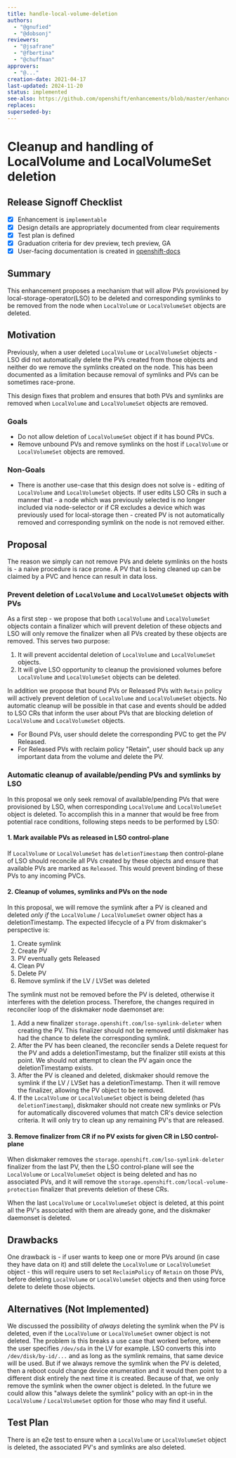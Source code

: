 ```yaml
---
title: handle-local-volume-deletion
authors:
  - "@gnufied"
  - "@dobsonj"
reviewers:
  - "@jsafrane"
  - "@fbertina"
  - "@chuffman"
approvers:
  - "@..."
creation-date: 2021-04-17
last-updated: 2024-11-20
status: implemented
see-also: https://github.com/openshift/enhancements/blob/master/enhancements/storage/cleanup-lso-symlink.md
replaces:
superseded-by:
---
```


# Cleanup and handling of LocalVolume and LocalVolumeSet deletion

## Release Signoff Checklist

- [x] Enhancement is `implementable`
- [x] Design details are appropriately documented from clear requirements
- [x] Test plan is defined
- [x] Graduation criteria for dev preview, tech preview, GA
- [x] User-facing documentation is created in [openshift-docs](https://github.com/openshift/openshift-docs/)

## Summary

This enhancement proposes a mechanism that will allow PVs provisioned by local-storage-operator(LSO) to be deleted and corresponding symlinks to be removed from the node when `LocalVolume` or `LocalVolumeSet` objects are deleted.

## Motivation

Previously, when a user deleted `LocalVolume` or `LocalVolumeSet` objects - LSO did not automatically delete the PVs created from those objects and neither do we remove the symlinks created on the node. This has been documented as a limitation because removal of symlinks and PVs can be sometimes race-prone.

This design fixes that problem and ensures that both PVs and symlinks are removed when `LocalVolume` and `LocalVolumeSet` objects are removed.

### Goals

* Do not allow deletion of `LocalVolumeSet` object if it has bound PVCs.
* Remove unbound PVs and remove symlinks on the host if `LocalVolume` or `LocalVolumeSet` objects are removed.

### Non-Goals

* There is another use-case that this design does not solve is - editing of `LocalVolume` and `LocalVolumeSet` objects. If user edits LSO CRs in such a manner that - a node which was previously selected is no longer included via
node-selector or if CR excludes a device which was previously used for local-storage then - created PV is not automatically removed and corresponding symlink on the node is not removed either.

## Proposal

The reason we simply can not remove PVs and delete symlinks on the hosts is - a naive procedure is race prone. A PV that is being cleaned up can be claimed by a PVC and hence can result in data loss.

### Prevent deletion of `LocalVolume` and `LocalVolumeSet` objects with PVs

As a first step - we propose that both `LocalVolume` and `LocalVolumeSet` objects contain a finalizer which will prevent deletion of these objects and LSO will only remove the finalizer when all
PVs created by these objects are removed.  This serves two purpose:

1. It will prevent accidental deletion of `LocalVolume` and `LocalVolumeSet` objects.
2. It will give LSO opportunity to cleanup the provisioned volumes before `LocalVolume` and `LocalVolumeSet` objects can be deleted.

In addition we propose that bound PVs or Released PVs with `Retain` policy will actively prevent deletion of `LocalVolume` and `LocalVolumeSet` objects.
No automatic cleanup will be possible in that case and events should be added to LSO CRs that inform the user about PVs that are blocking deletion of `LocalVolume` and `LocalVolumeSet` objects.

* For Bound PVs, user should delete the corresponding PVC to get the PV Released.
* For Released PVs with reclaim policy "Retain", user should back up any important data from the volume and delete the PV.


### Automatic cleanup of available/pending PVs and symlinks by LSO

In this proposal we only seek removal of available/pending PVs that were provisioned by LSO, when corresponding `LocalVolume` and `LocalVolumeSet` object is deleted. To accomplish this in a manner that
would be free from potential race conditions, following steps needs to be performed by LSO:

#### 1. Mark available PVs as released in LSO control-plane

If `LocalVolume` or `LocalVolumeSet` has `deletionTimestamp` then control-plane of LSO should reconcile all PVs created by these objects and ensure that available PVs are marked as `Released`.
This would prevent binding of these PVs to any incoming PVCs.

#### 2. Cleanup of volumes, symlinks and PVs on the node

In this proposal, we will remove the symlink after a PV is cleaned and deleted _only if_ the `LocalVolume` / `LocalVolumeSet` owner object has a deletionTimestamp. The expected lifecycle of a PV from diskmaker's perspective is:

1. Create symlink
2. Create PV
3. PV eventually gets Released
4. Clean PV
5. Delete PV
6. Remove symlink if the LV / LVSet was deleted

The symlink must not be removed before the PV is deleted, otherwise it interferes with the deletion process. Therefore, the changes required in reconciler loop of the diskmaker node daemonset are:

1. Add a new finalizer `storage.openshift.com/lso-symlink-deleter` when creating the PV. This finalizer should not be removed until diskmaker has had the chance to delete the corresponding symlink.
2. After the PV has been cleaned, the reconciler sends a Delete request for the PV and adds a deletionTimestamp, but the finalizer still exists at this point. We should not attempt to clean the PV again once the deletionTimestamp exists.
3. After the PV is cleaned and deleted, diskmaker should remove the symlink if the LV / LVSet has a deletionTimestamp. Then it will remove the finalizer, allowing the PV object to be removed.
4. If the `LocalVolume` or `LocalVolumeSet` object is being deleted (has `deletionTimestamp`), diskmaker should not create new symlinks or PVs for automatically discovered volumes that match CR's device selection criteria. It will only try to clean up any remaining PV's that are released.

#### 3. Remove finalizer from CR if no PV exists for given CR in LSO control-plane

When diskmaker removes the `storage.openshift.com/lso-symlink-deleter` finalizer from the last PV, then the LSO control-plane will see the `LocalVolume` or `LocalVolumeSet` object is being deleted and has no associated PVs, and it will remove the `storage.openshift.com/local-volume-protection` finalizer that prevents deletion of these CRs.

When the last `LocalVolume` or `LocalVolumeSet` object is deleted, at this point all the PV's associated with them are already gone, and the diskmaker daemonset is deleted.

## Drawbacks

One drawback is - if user wants to keep one or more PVs around (in case they have data on it) and still delete the `LocalVolume` or `LocalVolumeSet` object - this will require users to set `ReclaimPolicy` of `Retain` on those PVs, before deleting `LocalVolume` or `LocalVolumeSet` objects and then using force delete to delete those objects.

## Alternatives (Not Implemented)

We discussed the possibility of _always_ deleting the symlink when the PV is deleted, even if the `LocalVolume` or `LocalVolumeSet` owner object is not deleted.
The problem is this breaks a use case that worked before, where the user specifies `/dev/sda` in the LV for example.
LSO converts this into `/dev/disk/by-id/...` and as long as the symlink remains, that same device will be used.
But if we always remove the symlink when the PV is deleted, then a reboot could change device enumeration and it would then point to a different disk entirely the next time it is created.
Because of that, we only remove the symlink when the owner object is deleted. In the future we could allow this "always delete the symlink" policy with an opt-in in the `LocalVolume` / `LocalVolumeSet` option for those who may find it useful.

## Test Plan

There is an e2e test to ensure when a `LocalVolume` or `LocalVolumeSet` object is deleted, the associated PV's and symlinks are also deleted.
